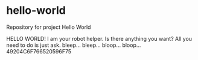 # hello-world
Repository for project Hello World

HELLO WORLD! I am your robot helper. 
Is there anything you want? All you need to do is just ask.
bleep... bleep... bloop... bloop...
49204C6F766520596F75

